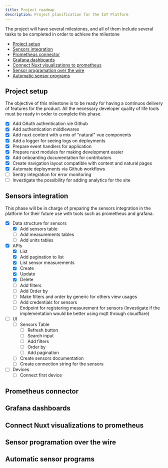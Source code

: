 ```yaml
---
title: Project roadmap
description: Project planification for the IoT Platform
---
```


The project will have several milestones, and all of them include several tasks to be completed in order to achieve the milestone

- [Project setup](#project-setup)
- [Sensors integration](#sensors-integration)
- [Prometheus connector](#prometheus-connector)
- [Grafana dashboards](#grafana-dashboards)
- [Connect Nuxt visualizations to prometheus](#connect-nuxt-visualizations-to-prometheus)
- [Sensor programation over the wire](#sensor-programation-over-the-wire)
- [Automatic sensor programs](#automatic-sensor-programs)

## Project setup
The objective of this milestone is to be ready for having a continuos delivery of features for the product. All the necessary developer quality of life tools must be ready in order to complete this phase.


- [X] Add OAuth authentication vie Github
- [X] Add authentication middlewares
- [X] Add nuxt content with a mix of "natural" vue components
- [X] Add a logger for seeing logs on deployments
- [X] Prepare event handlers for application
- [X] Prepare nuxt modules for making development easier
- [X] Add onboarding documentation for contributors
- [X] Create navigation layout compatible with content and natural pages
- [X] Automate deployments via Github workflows
- [ ] Sentry integration for error monitoring
- [ ] Investigate the possibility for adding analytics for the site

## Sensors integration
This phase will be in charge of preparing the sensors integration in the platform for their future use with tools such as prometheus and grafana.

- [X] Data structure for sensors
    - [X] Add sensors table
    - [ ] Add measurements tables
    - [ ] Add units tables
- [X] APIs
    - [X] List
    - [X] Add pagination to list
    - [X] List sensor measurements
    - [X] Create
    - [X] Update
    - [X] Delete
    - [ ] Add filters
    - [ ] Add Order by
    - [ ] Make filters and order by generic for others view usages
    - [ ] Add credentials for sensors
    - [ ] Endpoint for registering measurement for sensors (Investigate if the implementation would be better using mqtt through cloudflare)
- [ ] UI
    - [ ] Sensors Table
        - [ ] Refresh button
        - [ ] Search input
        - [ ] Add filters
        - [ ] Order by
        - [ ] Add pagination
    - [ ] Create sensors documentation
    - [ ] Create connection string for the sensors

- [ ] Devices
    - [ ] Connect first device

## Prometheus connector

## Grafana dashboards

## Connect Nuxt visualizations to prometheus

## Sensor programation over the wire

## Automatic sensor programs

